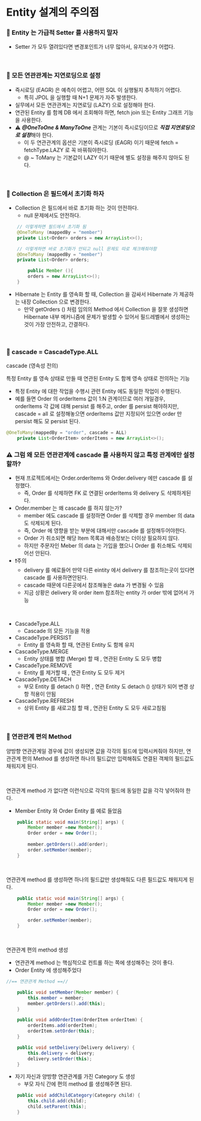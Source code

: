 # Entity 설계의 주의점

### 📍 Entity 는 가급적 Setter 를 사용하지 말자

- Setter 가 모두 열려있다면 변경포인트가 너무 많아서, 유지보수가 어렵다.

<br>

### 📍 모든 연관관계는 지연로딩으로 설정

- 즉시로딩 (EAGR) 은 예측이 어렵고, 어떤 SQL 이 실행될지 추적하기 어렵다.
    - 특히 JPOL 을 실행할 때 N+1 문제가 자주 발생한다.
- 실무에서 모든 연관관계는 지연로딩 (LAZY) 으로 설정해야 한다.
- 연관된 Entity 를 함께 DB 에서 조회해야 하면, fetch join 또는 Entity 그래프 기능을 사용한다.
- ⚠️ ***@OneToOne & ManyToOne*** 관계는 기본이 즉시로딩이므로 ***직접 지연로딩으로 설정***해야 한다.
    - 이 두 연관관계의 옵션은 기본이 즉시로딩 (EAGR) 이기 때문에 fetch = fetchType.LAZY 로 꼭 바꿔줘야한다.
    - @ ~ ToMany 는 기본값이 LAZY 이기 때문에 별도 설정을 해주지 않아도 된다.

<br>

### 📍 Collection 은 필드에서 초기화 하자

- Collection 은 필드에서 바로 초기화 하는 것이 안전하다.
    - null 문제에서도 안전하다.

```java
    // 이렇게하면 필드에서 초기화 됨
    @OneToMany (mappedBy = "member")
    private List<Order> orders = new ArrayList<>();

    // 이렇게하면 바로 초기화가 안되고 null 문제도 따로 체크해줘야함
    @OneToMany (mappedBy = "member")
    private List<Order> orders;

        public Member (){
        orders = new ArrayList<>();
    }
```

- Hibernate 는 Entity 를 영속화 할 때, Collection 을 감싸서 Hibernate 가 제공하는 내장 Collection 으로 변경한다.
    - 만약 getOrders () 처럼 임의의 Method 에서 Collection 을 잘못 생성하면 Hibernate 내부 메커니즘에 문제가 발생할 수 있어서 필드레벨에서 생성하는 것이 가장 안전하고, 간결하다.

<br>

### 📍 cascade = CascadeType.ALL

cascade (영속성 전의)

특정 Entity 를 영속 상태로 만들 때 연관된 Entity 도 함께 영속 상태로 전의하는 기능

- 특정 Entity 에 대한 작업을 수행시 관련 Entity 에도 동일한 작업이 수행된다.
- 예를 들면 Order 의 orderItems 값이 1:N 관계이므로 여러 개일경우,  
    orderItems 각 값에 대해 persist 를 해주고, order 를 persist 해야하지만,  
    cascade = all 로 설정해놓으면 orderItems 값만 지정되어 있으면 order 만 persist 해도 모 persist 된다.
```java
@OneToMany(mappedBy = "order", cascade = ALL)
    private List<OrderItem> orderItems = new ArrayList<>();
```  
### ⚠️ 그럼 왜 모든 연관관계에 cascade 를 사용하지 않고 특정 관계에만 설정할까?
- 현재 프로젝트에서는 Order.orderItems 와 Order.delivery 에만 cascade 를 설정했다.
    - 즉, Order 를 삭제하면 FK 로 연결된 orderItems 와 delivery 도 삭제하게된다.
- Order.member 는 왜 cascade 를 하지 않는가?
    - member 에도 cascade 를 설정하면 Order 를 삭제할 경우 member 의 data 도 삭제되게 된다.
    - 즉, Order 에 영향을 받는 부분에 대해서만 cascade 를 설정해두어야한다.
    - Order 가 취소되면 해당 Item 목록과 배송정보는 더이상 필요하지 않다.
    - 하지만 주문자인 Meber 의 data 는 가입을 했으니 Order 를 취소해도 삭제되어선 안된다.
- ❗️주의
    - delivery 를 예로들어 만약 다른 eintity 에서 delivery 를 참조하는곳이 있다면 cascade 를 사용하면안된다.
    - cascade 때문에 다른곳에서 참조해놓은 data 가 변경될 수 있음
    - 지금 상황은 delivery 와 order item  참조하는 entity 가 order 밖에 없어서 가능

<br>

- CascadeType.ALL
    - Cascade 의 모든 기능을 적용
- CascadeType.PERSIST
    - Entity 를 영속화 할 때, 연관된 Entity 도 함께 유지
- CascadeType.MERGE
    - Entity 상태를 병합 (Merge) 할 때 , 연관된 Entity 도 모두 병합
- CascadeType.REMOVE
    - Entity 를 제거할 때 , 연관 Entity 도 모두 제거
- CascadeType.DETACH
    - 부모 Entity 를 detach () 하면 , 연관 Entity 도 detach () 상태가 되어 변경 상항 적용이 안됨
- CascadeType.REFRESH
    - 상위 Entity 를 새로고침 할 때 , 연관된 Entity 도 모두 새로고침됨

<br>

### 📍 연관관계 편의 Method

양방향 연관관계일 경우에 값이 생성되면 값을 각각의 필드에 입력시켜줘야 하지만, 연관관계 편의 Method 를 생성하면 하나의 필드값만 입력해줘도 연결된 객체의 필드값도 채워지게 된다.

<br>

연관관계 method 가 없다면 이런식으로 각각의 필드에 동일한 값을 각각 넣어줘야 한다.

- Member Entity 와 Order Entity 를 예로 들었음

```java
    public static void main(String[] args) {
        Member member =new Member();
        Order order = new Order();
        
        member.getOrders().add(order);
        order.setMember(member);
    }
```

<br>

연관관계 method 를 생성하면 하나의 필드값만 생성해줘도 다른 필드값도 채워지게 된다.

```java
    public static void main(String[] args) {
        Member member =new Member();
        Order order = new Order();

        order.setMember(member);
    }
```

<br>

연관관계 편의 method 생성

- 연관관계 method 는 핵심적으로 컨트롤 하는 쪽에 생성해주는 것이 좋다.
- Order Entity 에 생성해주었다

```java
//== 연관관계 Method ==//

    public void setMember(Member member) {
        this.member = member;
        member.getOrders().add(this);
    }

    public void addOrderItem(OrderItem orderItem) {
        orderItems.add(orderItem);
        orderItem.setOrder(this);
    }

    public void setDelivery(Delivery delivery) {
        this.delivery = delivery;
        delivery.setOrder(this);
    }
```

- 자기 자신과 양방향 연관관계를 가진 Category 도 생성
    - 부모 자식 간에 편의 method 를 생성해주면 된다.

```java
    public void addChildCategory(Category child) {
        this.child.add(child);
        child.setParent(this);
    }
```
